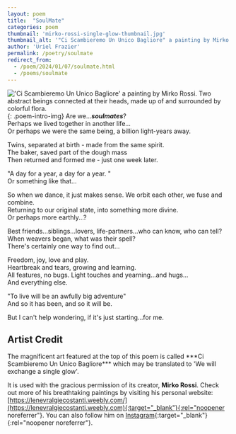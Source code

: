 ```yaml
---
layout: poem
title:  "SoulMate"
categories: poem
thumbnail: 'mirko-rossi-single-glow-thumbnail.jpg'
thumbnail_alt: '"Ci Scambieremo Un Unico Bagliore" a painting by Mirko Rossi. Two abstract beings connected at their heads, made up of and surrounded by colorful flora.'
author: 'Uriel Frazier'
permalink: /poetry/soulmate
redirect_from:
  - /poem/2024/01/07/soulmate.html
  - /poems/soulmate
---
```

!['Ci Scambieremo Un Unico Bagliore' a painting by Mirko Rossi. Two abstract beings connected at their heads, made up of and surrounded by colorful flora.]({{site.url}}/{{site.images_path}}mirko-rossi-single-glow-small.jpg 'Ci Scambieremo Un Unico Bagliore by Mirko Rossi'){: .poem-intro-img}
Are we...***soulmates***?  
Perhaps we lived together in another life...  
Or perhaps we were the same being, a billion light-years away.  

Twins, separated at birth - made from the same spirit.  
The baker, saved part of the dough mass  
Then returned and formed me - just one week later.  

"A day for a year, a day for a year. "  
Or something like that...  

So when we dance, it just makes sense. We orbit each other, we fuse and combine.  
Returning to our original state, into something more divine.  
Or perhaps more earthly...?  

Best friends...siblings...lovers, life-partners...who can know, who can tell?  
When weavers began, what was their spell?  
There's certainly one way to find out...  

Freedom, joy, love and play.  
Heartbreak and tears, growing and learning.  
All features, no bugs. Light touches and yearning...and hugs...  
And everything else.  

"To live will be an awfully big adventure"  
And so it has been, and so it will be.  

But I can't help wondering, if it's just starting...for me.

<aside markdown=1 class="artist-credit">
<h2>Artist Credit</h2>
The magnificent art featured at the top of this poem is called ***Ci Scambieremo Un Unico Bagliore*** which may be translated to 'We will exchange a single glow'.  

It is used with the gracious permission of its creator, **Mirko Rossi**. Check out more of his breathtaking paintings by visiting his personal website: [https://lenevralgiecostanti.weebly.com/](https://lenevralgiecostanti.weebly.com){:target="_blank"}{:rel="noopener noreferrer"}. You can also follow him on [Instagram](https://www.instagram.com/le.nevralgie.costanti/){:target="_blank"}{:rel="noopener noreferrer"}.

</aside>